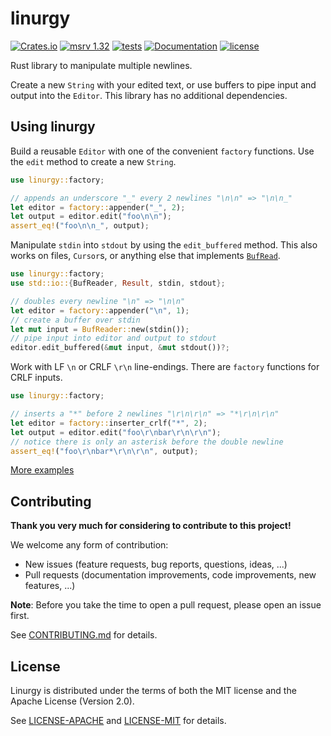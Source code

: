 # linurgy

[![Crates.io](https://img.shields.io/crates/v/linurgy.svg)](https://crates.io/crates/linurgy)
[![msrv
1.32](https://img.shields.io/badge/msrv-1.32-dea584.svg?logo=rust)](https://github.com/rust-lang/rust/releases/tag/1.32.0)
[![tests](https://img.shields.io/github/actions/workflow/status/sonro/linurgy/release.yml?label=tests&logo=github)](https://github.com/sonro/linurgy/actions/workflows/tests.yml)
[![Documentation](https://img.shields.io/docsrs/linurgy?logo=docs.rs)](https://docs.rs/linurgy/)
[![license](https://img.shields.io/crates/l/linurgy.svg)](#license)

Rust library to manipulate multiple newlines.

Create a new `String` with your edited text, or use buffers to pipe input and output into the
`Editor`. This library has no additional dependencies.

## Using linurgy

Build a reusable `Editor` with one of the convenient `factory` functions. Use the `edit` method to
create a new `String`.

```rust
use linurgy::factory;

// appends an underscore "_" every 2 newlines "\n\n" => "\n\n_"
let editor = factory::appender("_", 2);
let output = editor.edit("foo\n\n");
assert_eq!("foo\n\n_", output);
```

Manipulate `stdin` into `stdout` by using the `edit_buffered` method. This also works on files,
`Cursor`s, or anything else that implements
[`BufRead`](https://doc.rust-lang.org/std/io/trait.BufRead.html).

```rust
use linurgy::factory;
use std::io::{BufReader, Result, stdin, stdout};

// doubles every newline "\n" => "\n\n"
let editor = factory::appender("\n", 1);
// create a buffer over stdin
let mut input = BufReader::new(stdin());
// pipe input into editor and output to stdout
editor.edit_buffered(&mut input, &mut stdout())?;
```

Work with LF `\n` or CRLF `\r\n` line-endings. There are `factory` functions for CRLF inputs.

```rust
use linurgy::factory;

// inserts a "*" before 2 newlines "\r\n\r\n" => "*\r\n\r\n"
let editor = factory::inserter_crlf("*", 2);
let output = editor.edit("foo\r\nbar\r\n\r\n");
// notice there is only an asterisk before the double newline
assert_eq!("foo\r\nbar*\r\n\r\n", output);
```

[More examples](examples/)

## Contributing

**Thank you very much for considering to contribute to this project!**

We welcome any form of contribution:

- New issues (feature requests, bug reports, questions, ideas, ...)
- Pull requests (documentation improvements, code improvements, new features,
  ...)

**Note**: Before you take the time to open a pull request, please open an issue
first.

See [CONTRIBUTING.md](CONTRIBUTING.md) for details.

## License

Linurgy is distributed under the terms of both the MIT license and the
Apache License (Version 2.0).

See [LICENSE-APACHE](LICENSE-APACHE) and [LICENSE-MIT](LICENSE-MIT) for details.
